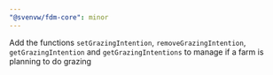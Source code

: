 ```yaml
---
"@svenvw/fdm-core": minor
---
```


Add the functions `setGrazingIntention`, `removeGrazingIntention`, `getGrazingIntention` and `getGrazingIntentions` to manage if a farm is planning to do grazing
